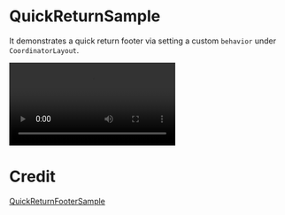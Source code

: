 # QuickReturnSample

It demonstrates a quick return footer via setting a custom `behavior`
under `CoordinatorLayout`.

<div class="video_container">
  <video controls="controls" allowfullscreen="true">
    <source src="/demo.mp4" type="video/mp4">
  </video>
</div>

# Credit
[QuickReturnFooterSample](https://github.com/bherbst/QuickReturnFooterSample)